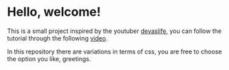 # Hello, welcome!

This is a small project inspired by the youtuber [devaslife](https://www.youtube.com/c/devaslife), you can follow the tutorial through the following [video](https://www.youtube.com/watch?v=u71pHOyvBp0&t=1431s&ab_channel=devaslife).

In this repository there are variations in terms of css, you are free to choose the option you like, greetings.